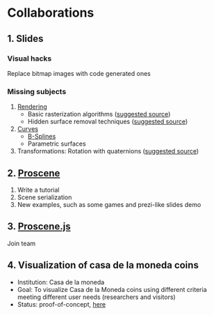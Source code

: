 # Collaborations

## 1. Slides

### Visual hacks

Replace bitmap images with code generated ones

### Missing subjects

1. [Rendering](ttps://github.com/VisualComputing/Rendering)
    * Basic rasterization algorithms ([suggested source](https://en.wikipedia.org/wiki/Computer_Graphics:_Principles_and_Practice))
    * Hidden surface removal techniques ([suggested source](https://en.wikipedia.org/wiki/Computer_Graphics:_Principles_and_Practice))
2. [Curves](https://github.com/VisualComputing/Curves)
    * [B-Splines](https://en.wikipedia.org/wiki/B-spline)
    * Parametric surfaces
3. Transformations: Rotation with quaternions ([suggested source](https://tfetimes.com/wp-content/uploads/2015/04/F.Dunn-I.Parberry-3D-Math-Primer-for-Graphics-and-Game-Development.pdf))

## 2. [Proscene](https://github.com/remixlab/proscene)

1. Write a tutorial
2. Scene serialization
3. New examples, such as some games and prezi-like slides demo

## 3. [Proscene.js](https://github.com/VisualComputing/proscene.js)

Join team

## 4. Visualization of casa de la moneda coins

* Institution: Casa de la moneda
* Goal: To visualize Casa de la Moneda coins using different criteria meeting different user needs (researchers and visitors)
* Status: proof-of-concept, [here](https://github.com/visualnumismatica/visualnumismatica)
